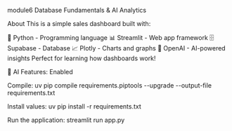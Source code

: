module6
Database Fundamentals & AI Analytics

About
This is a simple sales dashboard built with:

🐍 Python - Programming language
📊 Streamlit - Web app framework
🗄️ Supabase - Database
📈 Plotly - Charts and graphs
🤖 OpenAI - AI-powered insights
Perfect for learning how dashboards work!

🤖 AI Features: Enabled



Compile:
 uv pip compile requirements.piptools --upgrade --output-file requirements.txt


Install values:
 uv pip install -r requirements.txt    


Run the application:
streamlit run app.py